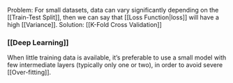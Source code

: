 Problem: For small datasets, data can vary significantly depending on the [[Train-Test Split]], then we can say that [[Loss Function|loss]] will have a high [[Variance]].
Solution: [[K-Fold Cross Validation]]

### [[Deep Learning]] 
When little training data is available, it’s preferable to use a small model with few
intermediate layers (typically only one or two), in order to avoid severe [[Over-fitting]]. 
